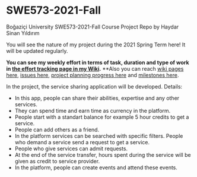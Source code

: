 # SWE573-2021-Fall
Boğaziçi University SWE573-2021-Fall Course Project Repo by Haydar Sinan Yıldırım

You will see the nature of my project during the 2021 Spring Term here! It will be updated regularly.

**You can see my weekly effort in terms of task, duration and type of work in [the effort tracking page in my Wiki](https://github.com/haydarsinan/SWE573-2021-Fall/wiki/My-Effort-Tracking-Table).**
**Also you can reach [wiki pages here](https://github.com/haydarsinan/SWE573-2021-Fall/wiki), [issues here](https://github.com/haydarsinan/SWE573-2021-Fall/issues), [project planning progress here](https://github.com/haydarsinan/SWE573-2021-Fall/projects) and [milestones here](https://github.com/haydarsinan/SWE573-2021-Fall/milestones).

In the project, the service sharing application will be developed. 
Details:
* In this app, people can share their abilities, expertise and any other services.
* They can spend time and earn time as currency in the platform.
* People start with a standart balance for example 5 hour credits to get a service.
* People can add others as a friend.
* In the platform services can be searched with specific filters. People who demand a service send a request to get a service.
* People who give services can admit requests.
* At the end of the service transfer, hours spent during the service will be given as credit to service provider.
* In the platform, people can create events and attend these events.